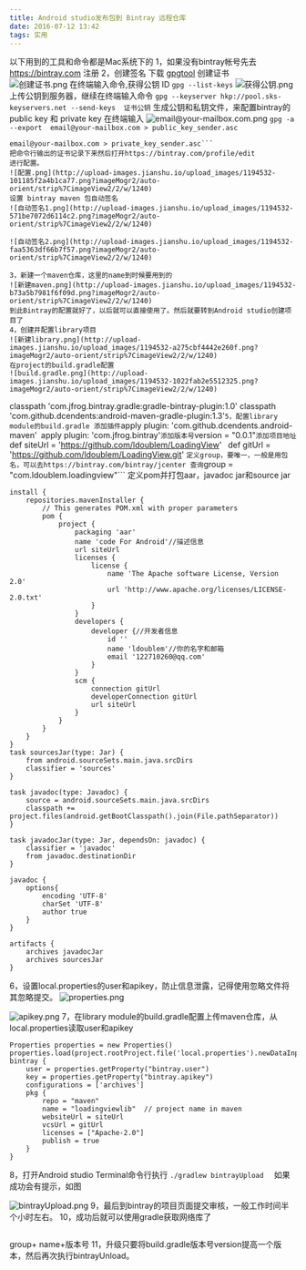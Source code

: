 ```yaml
---
title: Android studio发布包到 Bintray 远程仓库
date: 2016-07-12 13:42
tags: 实用
---
```

以下用到的工具和命令都是Mac系统下的
1，如果没有bintray帐号先去 https://bintray.com 注册
2，创建签名
下载 [gpgtool](http://gpgtools.org/)
创建证书     
![创建证书.png](http://upload-images.jianshu.io/upload_images/1194532-9c679501cef72a23.png?imageMogr2/auto-orient/strip%7CimageView2/2/w/1240)
在终端输入命令,获得公钥 ID
```gpg --list-keys```
![获得公钥.png](http://upload-images.jianshu.io/upload_images/1194532-f595496982223892.png?imageMogr2/auto-orient/strip%7CimageView2/2/w/1240)
上传公钥到服务器，继续在终端输入命令
```gpg --keyserver hkp://pool.sks-keyservers.net --send-keys  证书公钥```
生成公钥和私钥文件，来配置bintray的 public key 和 private key
在终端输入
![email@your-mailbox.com.png](http://upload-images.jianshu.io/upload_images/1194532-c71a28402d714bcb.png?imageMogr2/auto-orient/strip%7CimageView2/2/w/1240)
```gpg -a --export  email@your-mailbox.com > public_key_sender.asc```
``` gpg -a --export-secret-key  
email@your-mailbox.com > private_key_sender.asc```
把命令行输出的证书记录下来然后打开https://bintray.com/profile/edit
进行配置。
![配置.png](http://upload-images.jianshu.io/upload_images/1194532-101185f2a4b1ca77.png?imageMogr2/auto-orient/strip%7CimageView2/2/w/1240)
设置 bintray maven 包自动签名
![自动签名1.png](http://upload-images.jianshu.io/upload_images/1194532-571be7072d6114c2.png?imageMogr2/auto-orient/strip%7CimageView2/2/w/1240)

![自动签名2.png](http://upload-images.jianshu.io/upload_images/1194532-faa5363df66b7f57.png?imageMogr2/auto-orient/strip%7CimageView2/2/w/1240)

3，新建一个maven仓库，这里的name到时候要用到的
![新建maven.png](http://upload-images.jianshu.io/upload_images/1194532-b73a5b7981f6f09d.png?imageMogr2/auto-orient/strip%7CimageView2/2/w/1240)
到此Bintray的配置就好了，以后就可以直接使用了。然后就要转到Android studio创建项目了
4，创建并配置library项目
![新建library.png](http://upload-images.jianshu.io/upload_images/1194532-a275cbf4442e260f.png?imageMogr2/auto-orient/strip%7CimageView2/2/w/1240)
在project的build.gradle配置
![build.gradle.png](http://upload-images.jianshu.io/upload_images/1194532-1022fab2e5512325.png?imageMogr2/auto-orient/strip%7CimageView2/2/w/1240)
``` 
classpath 'com.jfrog.bintray.gradle:gradle-bintray-plugin:1.0'
classpath 'com.github.dcendents:android-maven-gradle-plugin:1.3'```
5，配置library module的build.gradle
添加插件
```apply plugin: 'com.github.dcendents.android-maven'```
```apply plugin: 'com.jfrog.bintray'```
添加版本号
```version = "0.0.1"```
添加项目地址
```def siteUrl = 'https://github.com/ldoublem/LoadingView' ```
```def gitUrl = 'https://github.com/ldoublem/LoadingView.git' ```
定义group，要唯一，一般是用包名，可以去https://bintray.com/bintray/jcenter 查询
```group = "com.ldoublem.loadingview"```
定义pom并打包aar，javadoc jar和source jar
```
install {
    repositories.mavenInstaller {
        // This generates POM.xml with proper parameters
        pom {
            project {
                packaging 'aar'
                name 'code For Android'//描述信息
                url siteUrl
                licenses {
                    license {
                        name 'The Apache software License, Version 2.0'
                        url 'http://www.apache.org/licenses/LICENSE-2.0.txt'
                    }
                }
                developers {
                    developer {//开发者信息
                        id ''
                        name 'ldoublem'//你的名字和邮箱
                        email '122710260@qq.com'
                    }
                }
                scm {
                    connection gitUrl
                    developerConnection gitUrl
                    url siteUrl
                }
            }
        }
    }
}
task sourcesJar(type: Jar) {
    from android.sourceSets.main.java.srcDirs
    classifier = 'sources'
}

task javadoc(type: Javadoc) {
    source = android.sourceSets.main.java.srcDirs
    classpath += project.files(android.getBootClasspath().join(File.pathSeparator))
}

task javadocJar(type: Jar, dependsOn: javadoc) {
    classifier = 'javadoc'
    from javadoc.destinationDir
}

javadoc {
    options{
        encoding 'UTF-8'
        charSet 'UTF-8'
        author true
    }
}

artifacts {
    archives javadocJar
    archives sourcesJar
}
```
6，设置local.properties的user和apikey，防止信息泄露，记得使用忽略文件将其忽略提交。
![properties.png](http://upload-images.jianshu.io/upload_images/1194532-283e4852b33807c0.png?imageMogr2/auto-orient/strip%7CimageView2/2/w/1240)

![apikey.png](http://upload-images.jianshu.io/upload_images/1194532-046097d8fe26a137.png?imageMogr2/auto-orient/strip%7CimageView2/2/w/1240)
7，在library module的build.gradle配置上传maven仓库，从local.properties读取user和apikey
```
Properties properties = new Properties()
properties.load(project.rootProject.file('local.properties').newDataInputStream())
bintray {
    user = properties.getProperty("bintray.user")
    key = properties.getProperty("bintray.apikey")
    configurations = ['archives']
    pkg {
        repo = "maven"
        name = "loadingviewlib"  // project name in maven
        websiteUrl = siteUrl
        vcsUrl = gitUrl
        licenses = ["Apache-2.0"]
        publish = true
    }
}
```
8，打开Android studio Terminal命令行执行
```./gradlew bintrayUpload  ```
如果成功会有提示，如图

![bintrayUpload.png](http://upload-images.jianshu.io/upload_images/1194532-d5647b28b9f2e5fa.png?imageMogr2/auto-orient/strip%7CimageView2/2/w/1240)
9，最后到bintray的项目页面提交审核，一般工作时间半个小时左右。
10，成功后就可以使用gradle获取网络库了
```compile 'com.ldoublem.loadingview:loadingviewlib:0.0.1'
```
group+ name+版本号
11，升级只要将build.gradle版本号version提高一个版本，然后再次执行bintrayUnload。